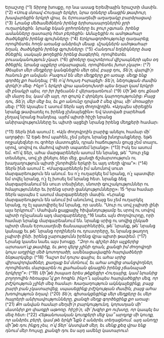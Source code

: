 
Երաշտը
(^1) Տիրոջ խոսքը, որ նա ասաց Երեմիային երաշտի մասին.
(^2) _«Սուգ մտավ Հուդայի երկիր, նրա դռները մնացին թափուր,
խավարեցին երկրի վրա,
եւ Երուսաղեմի աղաղակը բարձրացավ։_
(^3) _Նրանց մեծամեծներն իրենց երիտասարդներին ջրի ուղարկեցին.
նրանք եկան ջրհորները եւ ջուր չգտան.
իրենց ամանները դատարկ հետ բերեցին։
Ամաչեցին ու ամոթահար ծածկեցին իրենց գլուխները։_
(^4) _Երկրագործությունը դադարեց, որովհետեւ հողն առանց անձրեւի մնաց.
մշակներն ամոթահար եղան,
ծածկեցին իրենց գլուխները։_
(^5) _Հանդում եղնիկները ձագ ծնեցին,
սակայն թողեցին իրենց ձագերին,
որովհետեւ բուսականություն չկար._
(^6) _ցիռերը դաշտերում վիշապների պես օդ ծծեցին,
նրանց աչքերը տկարացան, որովհետեւ խոտ չկար»։_
(^7) _Թեպետ մեր մեղքերը կանգնեցին մեր դեմ,
բայց դու, Տե՛ր, վարվի՛ր հանուն քո անվան։
Բազում են մեր մեղքերը քո առաջ.
մեղք ենք գործել քո հանդեպ,_
(^8) _ո՛վ հույսդ Իսրայելի։
Տե՛ր, նեղության ժամին փրկի՛ր մեզ։
Ինչո՞ւ երկրի վրա պանդուխտի պես եղար
կամ երկրի մի բնակչի պես, որ իր իջեւանն է վերադառնում։_
(^9) _Մի՞թե դու քնած մի մարդ ես,
կամ մի այր, որ զուրկ է փրկելու կարողությունից։
Բայց դու, Տե՛ր, մեր մեջ ես,
եւ քո անունը դրված է մեզ վրա, մի՛ մոռացիր մեզ։_
(^10) Այսպես է ասում Տերն այդ ժողովրդին. «Այդպես սիրեցին նրանք թափառել ու իրենց չխնայեցին»։ Եվ Աստված
բարեհաճ չեղավ նրանց հանդեպ. այժմ պիտի հիշի նրանց անիրավությունները եւ պիտի այցելի նրանց իրենց մեղքերի
համար։


(^11) Տերն ինձ ասում է. «Այն ժողովրդին բարիք անելու համար մի՛ աղոթիր։ 12 Եթե ծոմ պահեն, չեմ լսելու նրանց
խնդրանքները. եթե ողջակեզներ ու զոհեր մատուցեն, դրան հաճություն ցույց չեմ տալու. սրով, սովով ու մահով պիտի
սպառեմ նրանց»։
(^13) Իսկ ես ասում եմ. «Ո՛վ Տեր, ահա մարգարեներն ասում են նրանց, թե՝ “Սուր չեք տեսնելու, սով չի լինելու ձեր մեջ,
քանզի ճշմարտություն ու խաղաղություն պիտի շնորհվեն երկրի եւ այդ տեղի վրա”»։
(^14) Տերն ինձ ասում է. «Մարգարեներն իմ անունով սուտ մարգարեություն են անում. ես ո՛չ ուղարկել եմ նրանց, ո՛չ
պատվեր եմ տվել նրանց, ո՛չ էլ խոսել եմ նրանց հետ. նրանք ձեզ մարգարեանում են սուտ տեսիլներ, սնոտի
գուշակություններ ու հմայություններ եւ իրենց սրտի ցանկությունները»։ 15 Դրա համար Տերն այսպես է ասում
մարգարեների մասին. «Նրանք մարգարեություն են անում իմ անունով, բայց ես չեմ ուղարկել նրանց, ոչ էլ պատվիրել
եմ նրանց, որ ասեն. “Սուր ու սով չպիտի լինի այս երկրում”։ Մահվան քայքայիչ հիվանդությամբ եւ սրով ու սովով պիտի
ոչնչանան այդ մարգարեները,^16 նաեւ այն ժողովուրդը, որի համար նրանք մարգարեանում են. նրանք սրից ու սովից
ընկած պիտի մնան Երուսաղեմի ճանապարհներին, թե՛ նրանք, թե՛ նրանց կանայք եւ թե՛ նրանց որդիներն ու դուստրերը,
եւ նրանց թաղող չպիտի լինի. իրենց չարությունն իրենց վրա պիտի թափեմ։
(^17) Նրանց կասես նաեւ այս խոսքը.
_“Զոր ու գիշեր ձեր աչքերից արտասո՛ւք թափեք,
եւ թող վերջ չլինի դրան,
քանզի իմ ժողովրդի կույս աղջիկը մեծ կոտորածի,
ամենացավագին հարվածների ենթարկվեց։_
(^18) _Դաշտ եմ դուրս գալիս,
եւ ահա սրից վիրավորվածներ,
քաղաք եմ մտնում,
եւ ահա սովից տանջվողներ,
որովհետեւ մարգարեն ու քահանան գնացին իրենց չճանաչած երկիրը”»։_
(^19) _Մի՞թե իսպառ երես թեքեցիր Հուդայից,
կամ նրանից բոլորովին հեռացա՞վ քո հոգին.
ինչո՞ւ այնպես հարվածեցիր մեզ,
որ բժշկություն չլինի մեզ համար։
Խաղաղություն ակնկալեցինք,
բայց բարի բան չկատարվեց,
սպասեցինք բժշկության ժամին,
բայց ահա խռովություն եղավ։_
(^20) _Տե՛ր, գիտակցեցինք մեր մեղքերը եւ մեր հայրերի անիրավությունները,
քանզի մեղք գործեցինք քո առաջ։_
(^21) _Քո անվան համար մեղմի՛ր բարկությունդ,
կորստյան մի՛ մատնիր քո փառքի աթոռը.
հիշի՛ր, մի՛ խզիր քո ուխտը,
որ կապել ես մեզ հետ։_
(^22) _Հեթանոսական կուռքերի մեջ կա՞ արդյոք մի կուռք,
որ անձրեւ բերի,
կամ թե երկի՞նքն է անձրեւ տեղացնում.
այդ անողը մի՞թե դու ինքդ չես, ո՛վ Տեր՝ Աստված մեր,
եւ մենք քեզ վրա ենք դնում մեր հույսը,
քանզի դու ես այդ ամենը կատարում։_

